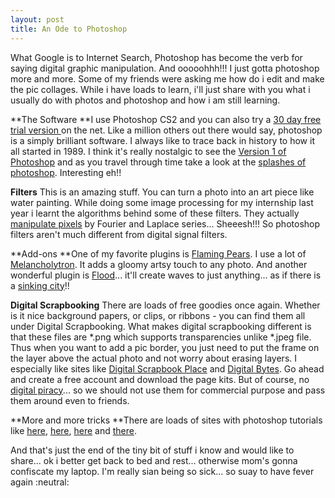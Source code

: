 ```yaml
---
layout: post
title: An Ode to Photoshop
---
```


What Google is to Internet Search, Photoshop has become the verb for saying digital graphic manipulation. And ooooohhh!!! I just gotta photoshop more and more. Some of my friends were asking me how do i edit and make the pic collages. While i have loads to learn, i'll just share with you what i usually do with photos and photoshop and how i am still learning.

**The Software **I use Photoshop CS2 and you can also try a [30 day free trial version ](http://www.adobe.com/downloads/alphabetical.html#sort-j)on the net. Like a million others out there would say, photoshop is a simply brilliant software. I always like to trace back in history to how it all started in 1989. I think it's really nostalgic to see the [Version 1 of Photoshop](http://creativebits.org/the_first_version_of_photoshop) and as you travel through time take a look at the [splashes of photoshop](http://www.guidebookgallery.org/splashes/photoshop). Interesting eh!!

**Filters** This is an amazing stuff. You can turn a photo into an art piece like water painting. While doing some image processing for my internship last year i learnt the algorithms behind some of these filters. They actually [manipulate pixels](http://www.cs.unm.edu/~brayer/vision/fourier.html "Read more") by Fourier and Laplace series... Sheeesh!!! So photoshop filters aren't much different from digital signal filters.

**Add-ons **One of my favorite plugins is [Flaming Pears](http://www.flamingpear.com/download.html). I use a lot of [Melancholytron](http://www.flamingpear.com/download.html#melancholytron). It adds a gloomy artsy touch to any photo. And another wonderful plugin is [Flood](http://www.flamingpear.com/download.html#flood)... it'll create waves to just anything... as if there is a [sinking city](http://flickr.com/photos/roquentin/sets/1082585/ "Ivan's Sinking City Set")!!

**Digital Scrapbooking** There are loads of free goodies once again. Whether is it nice background papers, or clips, or ribbons - you can find them all under Digital Scrapbooking. What makes digital scrapbooking different is that these files are \*.png which supports transparencies unlike \*.jpeg file. Thus when you want to add a pic border, you just need to put the frame on the layer above the actual photo and not worry about erasing layers. I especially like sites like [Digital Scrapbook Place](http://digitalscrapbookplace.com/place/freebies.shtml) and [Digital Bytes](http://www.scrapbook-bytes.com/chat/local_links.php?catid=5). Go ahead and create a free account and download the page kits. But of course, no [digital piracy](http://jenjen.typepad.com/stoppiracy/2005/11/what_is_piracy.html)... so we should not use them for commercial purpose and pass them around even to friends.

**More and more tricks **There are loads of sites with photoshop tutorials like [here](http://pstutorialsblog.com/), [here](http://www.photoshoptutorial.net/web_graphics_tutorials/page1/), [here](http://www.photoshop.brushes.btinternet.co.uk/) and [there](http://www.tutorialized.com/tutorials/Photoshop/1).

And that's just the end of the tiny bit of stuff i know and would like to share... ok i better get back to bed and rest... otherwise mom's gonna confiscate my laptop. I'm really sian being so sick... so suay to have fever again :neutral:
